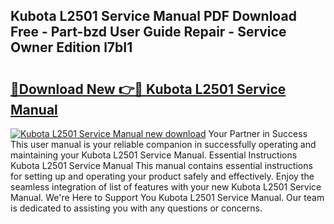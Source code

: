 ## Kubota L2501 Service Manual PDF Download Free - Part-bzd User Guide Repair - Service Owner Edition l7bI1

# <h2><a href="http://bc34635.oget.top/?id=Kubota+L2501+Service+Manual">🔗Download New 👉🔴 Kubota L2501 Service Manual</a></h2>

[![Kubota L2501 Service Manual new download](https://i.imgur.com/5g1atiW.png)](http://bc34635.oget.top/?id=Kubota+L2501+Service+Manual)
Your Partner in Success This user manual is your reliable companion in successfully operating and maintaining your Kubota L2501 Service Manual. Essential Instructions Kubota L2501 Service Manual This manual contains essential instructions for setting up and operating your product safely and effectively. Enjoy the seamless integration of list of features with your new Kubota L2501 Service Manual. We're Here to Support You Kubota L2501 Service Manual. Our team is dedicated to assisting you with any questions or concerns.
